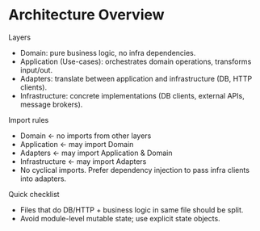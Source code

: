 # Architecture Overview

Layers
- Domain: pure business logic, no infra dependencies.
- Application (Use-cases): orchestrates domain operations, transforms input/out.
- Adapters: translate between application and infrastructure (DB, HTTP clients).
- Infrastructure: concrete implementations (DB clients, external APIs, message brokers).

Import rules
- Domain <- no imports from other layers
- Application <- may import Domain
- Adapters <- may import Application & Domain
- Infrastructure <- may import Adapters
- No cyclical imports. Prefer dependency injection to pass infra clients into adapters.

Quick checklist
- Files that do DB/HTTP + business logic in same file should be split.
- Avoid module-level mutable state; use explicit state objects.
